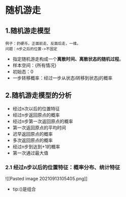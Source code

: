 # 随机游走
## 1.随机游走模型
```
例子：扔硬币，正面前走、反面后走，一维。
问题：n步之后的位置->不固定
```
- 指定随机游走构成一个**离散时间、离散状态的随机过程**。
- 样本空间：{所有情况}
- 初始态：0
- 一步转移概率：经过一步从状态i转移到状态j的概率
## 2.随机游走模型的分析
- 经过n次以后的位置特征
- 经过n步返回原点的概率
- 经过n步第一次返回原点的概率
- 第一次返回原点的平均时间
- 迟早返回原点的概率
- 多次返回原点的概率
- 经过n步到达到+1的概率
- 第一次通过最大值

### 2.1 经过n步以后的位置特征：概率分布、统计特征
![[Pasted image 20210913105405.png]]
- tip:()是组合